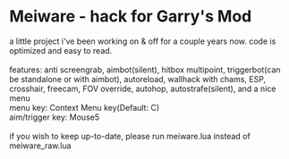 # Meiware - hack for Garry's Mod
a little project i've been working on & off for a couple years now. code is optimized and easy to read.<br/><br/>
features: anti screengrab, aimbot(silent), hitbox multipoint, triggerbot(can be standalone or with aimbot), autoreload, wallhack with chams, ESP, crosshair, freecam, FOV override, autohop, autostrafe(silent), and a nice menu<br/>
menu key: Context Menu key(Default: C)<br/>
aim/trigger key: Mouse5<br/><br/>
if you wish to keep up-to-date, please run meiware.lua instead of meiware_raw.lua
